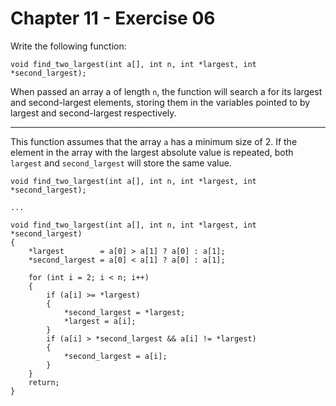 # Chapter 11 - Exercise 06

Write the following function:

```
void find_two_largest(int a[], int n, int *largest, int *second_largest);
```

When passed an array a of length `n`, the function will search a for its largest and second-largest elements, storing them in the variables pointed to by largest and second-largest respectively.

---

This function assumes that the array `a` has a minimum size of 2. If the element in the array with the largest absolute value is repeated, both `largest` and `second_largest` will store the same value.

```
void find_two_largest(int a[], int n, int *largest, int *second_largest);

...

void find_two_largest(int a[], int n, int *largest, int *second_largest)
{
    *largest        = a[0] > a[1] ? a[0] : a[1];
    *second_largest = a[0] < a[1] ? a[0] : a[1];

    for (int i = 2; i < n; i++)
    {
        if (a[i] >= *largest)
        {
            *second_largest = *largest;
            *largest = a[i];
        }
        if (a[i] > *second_largest && a[i] != *largest)
        {
            *second_largest = a[i];
        }
    }
    return;
}
```
